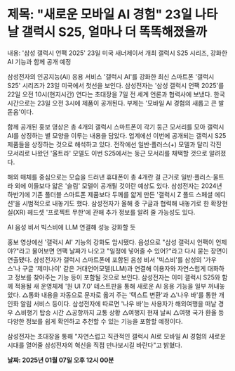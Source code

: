 # **제목: "새로운 모바일 AI 경험" 23일 나타날 갤럭시 S25, 얼마나 더 똑똑해졌을까**

  내용: '삼성 갤럭시 언팩 2025' 23일 미국 새너제이서 개최
갤럭시 S25 시리즈, 강화한 AI 기능과 함께 공개 예정

삼성전자의 인공지능(AI) 응용 서비스 '갤럭시 AI'를 강화한 최신 스마트폰 '갤럭시 S25' 시리즈가 23일 미국에서 첫선을 보인다. 삼성전자는 '삼성 갤럭시 언팩 2025'를 22일 오전 10시(현지시간) 연다는 초대장을 7일 전 세계 언론과 협력사에 보냈다. 한국 시간으로는 23일 오전 3시에 제품이 공개된다. 부제는 '모바일 AI 경험의 새롭고 큰 발돋움'이다.

함께 공개된 홍보 영상은 총 4개의 갤럭시 스마트폰이 각기 둥근 모서리를 모아 갤럭시 AI를 상징하는 별 모양을 이루는 내용을 담았다. 업계에선 이번에 공개되는 갤럭시 S25 제품들을 상징하는 것으로 해석하고 있다. 전작에선 일반·플러스(+) 모델과 달리 각진 모서리로 나왔던 '울트라' 모델도 이번 S25에서는 둥근 모서리를 채택할 것으로 알려졌다.

해외 매체를 중심으로는 모습을 드러낸 휴대폰이 총 4개란 걸 근거로 일반·플러스·울트라 외에 이들보다 얇은 '슬림' 모델이 공개될 것이란 예상도 있다. 삼성전자는 2024년 하반기에 기존 폴더블 스마트폰 제품보다 두께를 얇게 만든 '갤럭시 Z 폴드 스페셜 에디션'을 시범적으로 내놓기도 했다. 삼성전자가 올해 중 구글과 협력해 내놓기로 한 확장현실(XR) 헤드셋 '프로젝트 무한'에 관해 추가 정보를 알려 줄 가능성도 있다.

AI 음성 비서 빅스비에 LLM 연결해 성능 강화할 듯

홍보 영상에선 '갤럭시 AI' 기능의 강화도 암시됐다. 음성으로 "삼성 갤럭시 언팩이 언제야?"라고 물어보면 언팩 날짜가 나오고 "일정에 넣어줄 수 있어?"라고 다시 묻는 장면이 연출됐다. 삼성전자가 갤럭시 스마트폰에 포함된 음성 비서 '빅스비'를 삼성의 '가우스'나 구글 '제미나이' 같은 거대언어모델(LLM)과 연결해 이용자와 자연스럽게 대화하고 정보를 찾아주는 기능 등이 포함될 것으로 보인다. 삼성전자는 이미 갤럭시 S25와 함께 적용될 새 운영체제 '원 UI 7.0' 테스트판을 통해 새로운 AI 응용 기능을 일부 꺼내놓았다. △통화 내용을 자동으로 문자로 옮겨 주는 '텍스트 변환'과 △'나우 바'를 통한 개인화 알림 서비스 등이다. 삼성전자에 따르면 '나우 바'는 사용자가 해외여행을 떠날 경우 △비행기 탑승 시간 △공항까지 교통 상황 △여행지 현재 날씨 △여행 국가 환율 등 다양한 정보를 쉽게 확인하고 추천할 수 있는 기능을 포함할 예정이다.

삼성전자는 초대장을 통해 "자연스럽고 직관적인 갤럭시 AI로 모바일 AI 경험의 새로운 시대를 열어줄 삼성전자의 혁신을 직접 만나보시길 바란다"고 밝혔다.

  **날짜: 2025년 01월 07일 오후 12시 00분**